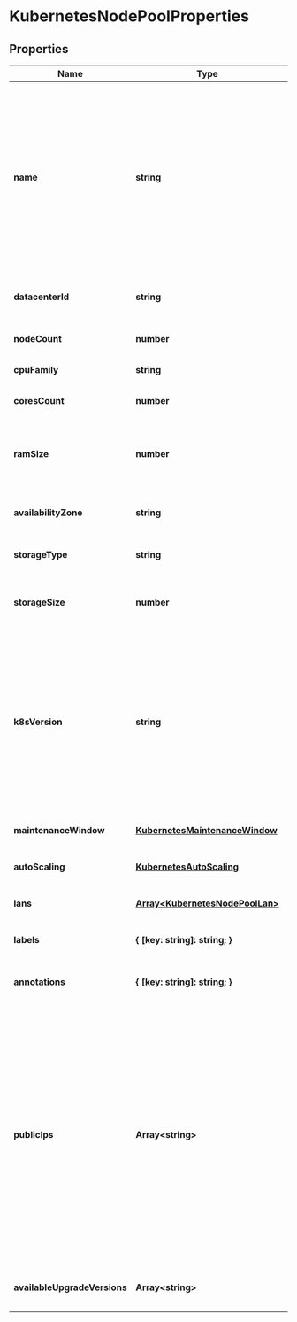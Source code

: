 # KubernetesNodePoolProperties

## Properties
| Name | Type | Description | Notes |
| ------------ | ------------- | ------------- | ------------- |
| **name** | **string** | A Kubernetes node pool name. Valid Kubernetes node pool name must be 63 characters or less and must be empty or begin and end with an alphanumeric character ([a-z0-9A-Z]) with dashes (-), underscores (_), dots (.), and alphanumerics between. | [default to undefined] |
| **datacenterId** | **string** | A valid ID of the data center, to which user has access. | [default to undefined] |
| **nodeCount** | **number** | The number of nodes that make up the node pool. | [default to undefined] |
| **cpuFamily** | **string** | A valid CPU family name. | [default to undefined] |
| **coresCount** | **number** | The number of cores for the node. | [default to undefined] |
| **ramSize** | **number** | The RAM size for the node. Must be set in multiples of 1024 MB, with minimum size is of 2048 MB. | [default to undefined] |
| **availabilityZone** | **string** | The availability zone in which the target VM should be provisioned. | [default to undefined] |
| **storageType** | **string** | The type of hardware for the volume. | [default to undefined] |
| **storageSize** | **number** | The size of the volume in GB. The size should be greater than 10GB. | [default to undefined] |
| **k8sVersion** | **string** | The Kubernetes version the nodepool is running. This imposes restrictions on what Kubernetes versions can be run in a cluster\'s nodepools. Additionally, not all Kubernetes versions are viable upgrade targets for all prior versions. | [optional] [default to undefined] |
| **maintenanceWindow** | [**KubernetesMaintenanceWindow**](KubernetesMaintenanceWindow.md) |  | [optional] [default to undefined] |
| **autoScaling** | [**KubernetesAutoScaling**](KubernetesAutoScaling.md) |  | [optional] [default to undefined] |
| **lans** | [**Array&lt;KubernetesNodePoolLan&gt;**](KubernetesNodePoolLan.md) | array of additional LANs attached to worker nodes | [optional] [default to undefined] |
| **labels** | **{ [key: string]: string; }** | map of labels attached to node pool. | [optional] [default to undefined] |
| **annotations** | **{ [key: string]: string; }** | map of annotations attached to node pool. | [optional] [default to undefined] |
| **publicIps** | **Array&lt;string&gt;** | Optional array of reserved public IP addresses to be used by the nodes. IPs must be from same location as the data center used for the node pool. The array must contain one more IP than maximum number possible number of nodes (nodeCount+1 for fixed number of nodes or maxNodeCount+1 when auto scaling is used). The extra IP is used when the nodes are rebuilt. | [optional] [default to undefined] |
| **availableUpgradeVersions** | **Array&lt;string&gt;** | List of available versions for upgrading the node pool. | [optional] [default to undefined] |


